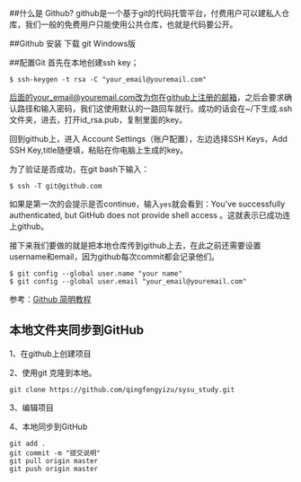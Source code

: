 ##什么是 Github?
github是一个基于git的代码托管平台，付费用户可以建私人仓库，我们一般的免费用户只能使用公共仓库，也就是代码要公开。

##Github 安装
下载 git Windows版

##配置Git
首先在本地创建ssh key；

    $ ssh-keygen -t rsa -C "your_email@youremail.com"

后面的your_email@youremail.com改为你在github上注册的邮箱，之后会要求确认路径和输入密码，我们这使用默认的一路回车就行。成功的话会在~/下生成.ssh文件夹，进去，打开id_rsa.pub，复制里面的key。

回到github上，进入 Account Settings（账户配置），左边选择SSH Keys，Add SSH Key,title随便填，粘贴在你电脑上生成的key。

为了验证是否成功，在git bash下输入：

    $ ssh -T git@github.com
如果是第一次的会提示是否continue，输入`yes`就会看到：You've successfully authenticated, but GitHub does not provide shell access 。这就表示已成功连上github。

接下来我们要做的就是把本地仓库传到github上去，在此之前还需要设置username和email，因为github每次commit都会记录他们。

    $ git config --global user.name "your name"
    $ git config --global user.email "your_email@youremail.com"

参考：[Github 简明教程](https://www.runoob.com/w3cnote/git-guide.html)

## 本地文件夹同步到GitHub
1、在github上创建项目

2、使用git 克隆到本地。

    git clone https://github.com/qingfengyizu/sysu_study.git



3、编辑项目


4、本地同步到GitHub

	git add . 
	git commit -m "提交说明"
	git pull origin master
	git push origin master